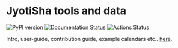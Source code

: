 JyotiSha tools and data
=======================
[![PyPI version](https://badge.fury.io/py/jyotisha.svg)](https://badge.fury.io/py/jyotisha)
[![Documentation Status](https://readthedocs.org/projects/jyotisha/badge/?version=latest)](https://jyotisha.readthedocs.io/en/latest/?badge=latest)
[![Actions Status](https://github.com/jyotisham/jyotisha/workflows/Python%20package/badge.svg)](https://github.com/jyotisham/jyotisha/actions)


Intro, user-guide, contribution guide, example calendars etc.. [here](https://jyotisham.github.io/jyotisha/).